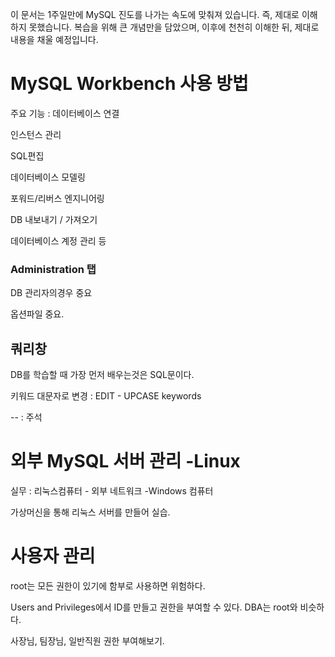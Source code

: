이 문서는 1주일만에 MySQL 진도를 나가는 속도에 맞춰져 있습니다. 즉, 제대로 이해하지 못했습니다. 복습을 위해 큰 개념만을 담았으며, 이후에 천천히 이해한 뒤, 제대로 내용을 채울 예정입니다.

# MySQL Workbench 사용 방법

주요 기능 : 데이터베이스 연결

인스턴스 관리

SQL편집

데이터베이스 모델링

포워드/리버스 엔지니어링

DB 내보내기 / 가져오기

데이터베이스 계정 관리 등

### Administration 탭

DB 관리자의경우 중요

옵션파일 중요.

## 쿼리창

DB를 학습할 때 가장 먼저 배우는것은 SQL문이다. 

키워드 대문자로 변경 : EDIT - UPCASE keywords

-- :  주석

# 외부 MySQL 서버 관리 -Linux

실무 : 리눅스컴퓨터 - 외부 네트워크 -Windows 컴퓨터

가상머신을 통해 리눅스 서버를 만들어 실습.

# 사용자 관리

root는 모든 권한이 있기에 함부로 사용하면 위험하다.

Users and Privileges에서 ID를 만들고 권한을 부여할 수 있다.
DBA는 root와 비슷하다.

사장님, 팀장님, 일반직원 권한 부여해보기.